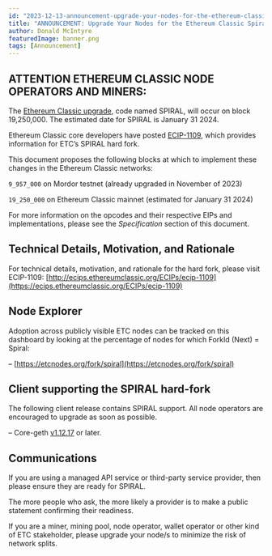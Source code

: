 ```yaml
---
id: "2023-12-13-announcement-upgrade-your-nodes-for-the-ethereum-classic-spiral-hard-fork-on-block-19250000-en"
title: "ANNOUNCEMENT: Upgrade Your Nodes for the Ethereum Classic Spiral Hard Fork on Block 19,250,000"
author: Donald McIntyre
featuredImage: banner.png
tags: [Announcement]
---
```


## ATTENTION ETHEREUM CLASSIC NODE OPERATORS AND MINERS:

The [Ethereum Classic upgrade](https://ethereumclassic.org/blog/2023-12-09-spiral-fork-announcement), code named SPIRAL, will occur on block 19,250,000. The estimated date for SPIRAL is January 31 2024.

Ethereum Classic core developers have posted  [ECIP-1109](https://ecips.ethereumclassic.org/ECIPs/ecip-1109), which provides information for ETC’s SPIRAL hard fork.

This document proposes the following blocks at which to implement these changes in the Ethereum Classic networks:

`9_957_000`  on Mordor testnet (already upgraded in November of 2023)

`19_250_000`  on Ethereum Classic mainnet (estimated for January 31 2024)

For more information on the opcodes and their respective EIPs and implementations, please see the  _Specification_  section of this document.

## Technical Details, Motivation, and Rationale

For technical details, motivation, and rationale for the hard fork, please visit ECIP-1109:  [http://ecips.ethereumclassic.org/ECIPs/ecip-1109](https://ecips.ethereumclassic.org/ECIPs/ecip-1109)

## Node Explorer

Adoption across publicly visible ETC nodes can be tracked on this dashboard by looking at the percentage of nodes for which ForkId (Next) = Spiral:

–  [https://etcnodes.org/fork/spiral](https://etcnodes.org/fork/spiral)

## Client supporting the SPIRAL hard-fork

The following client release contains SPIRAL support. All node operators are encouraged to upgrade as soon as possible.

– Core-geth  [v1.12.17](https://github.com/etclabscore/core-geth/releases/tag/v1.12.17)  or later.

## Communications

If you are using a managed API service or third-party service provider, then please ensure they are ready for SPIRAL.

The more people who ask, the more likely a provider is to make a public statement confirming their readiness.

If you are a miner, mining pool, node operator, wallet operator or other kind of ETC stakeholder, please upgrade your node/s to minimize the risk of network splits.
